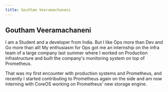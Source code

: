 ```yaml
---
title: Goutham Veeramachaneni
---
```


## Goutham Veeramachaneni

I am a Student and a developer from India. But I like Ops more than Dev and Go more than all! My enthusiasm for Ops got me an internship on the infra team of a large company last summer where I worked on Production infrastructure and built the company's monitoring system on top of Prometheus.

That was my first encounter with production systems and Prometheus, and recently I started contributing to Prometheus again on the side and am now interning with CoreOS working on Prometheus' new storage engine.

